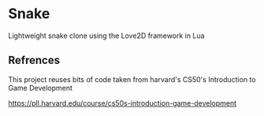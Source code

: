 # Snake
Lightweight snake clone using the Love2D framework in Lua

## Refrences

This project reuses bits of code taken from harvard's CS50's Introduction to Game Development

https://pll.harvard.edu/course/cs50s-introduction-game-development

